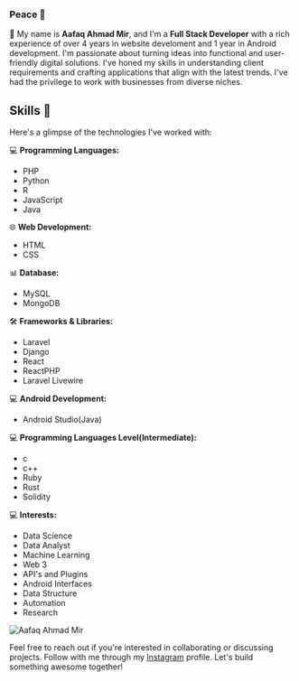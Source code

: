 ### Peace 🍁

🍁 My name is **Aafaq Ahmad Mir**, and I'm a **Full Stack Developer** with a rich experience of over 4 years in website develoment  and 1 year in Android development. I'm passionate about turning ideas into functional and user-friendly digital solutions. I've honed my skills in understanding client requirements and crafting applications that align with the latest trends. I've had the privilege to work with businesses from diverse niches.

## Skills 🚀
Here's a glimpse of the technologies I've worked with:

💻 **Programming Languages:**  
- PHP
- Python
- R
- JavaScript
- Java

🌐 **Web Development:**  
- HTML
- CSS

📊 **Database:**  
- MySQL
- MongoDB

🛠️ **Frameworks & Libraries:**  
- Laravel
- Django
- React
- ReactPHP
- Laravel Livewire
  
💻 **Android Development:**
- Android Studio(Java)

💻 **Programming Languages Level(Intermediate):**
- c
- c++
- Ruby
- Rust
- Solidity

💻 **Interests:**
- Data Science
- Data Analyst
- Machine Learning
- Web 3
- API's and Plugins
- Android Interfaces
- Data Structure
- Automation
- Research
  


![Aafaq Ahmad Mir](https://codejourney.in/App/Uploads/External/Images/d4a.jpg)

Feel free to reach out if you're interested in collaborating or discussing projects. Follow with me through my [Instagram](https://instagram.com/mir.aafaq/) profile. Let's build something awesome together!
